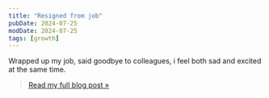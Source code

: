 ```yaml
---
title: "Resigned from job"
pubDate: 2024-07-25
modDate: 2024-07-25
tags: [growth]
---
```

Wrapped up my job, said goodbye to colleagues, i feel both sad and excited at the same  time.

>  [Read my full blog post »](/notes/job)
